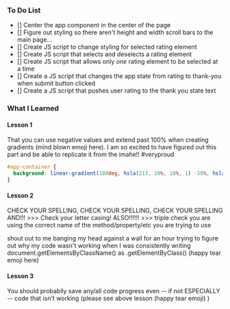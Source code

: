 ### To Do List

- [] Center the app component in the center of the page
- [] Figure out styling so there aren't height and width scroll bars to the main page...
- [] Create JS script to change styling for selected rating element 
- [] Create JS script that selects and deselects a rating element
- [] Create JS script that allows only *one* rating element to be selected at a time
- [] Create a JS script that changes the app state from rating to thank-you when submit button clicked
- [] Create a JS script that pushes user rating to the thank you state text

### What I Learned 

#### Lesson 1
That you can use negative values and extend past 100% when creating gradients (mind blown emoji here). I am so excited to have figured out this part and be able to replicate it from the imahe!! #veryproud

```CSS
#app-container {
  background: linear-gradient(180deg, hsla(213, 20%, 18%, 1) -50%, hsla(216, 12%, 8%, .5) 150%);
}
```

#### Lesson 2
CHECK YOUR SPELLING, CHECK YOUR SPELLING, CHECK YOUR SPELLING 
AND!!! >>> Check your letter casing!
ALSO!!!!!! >>> triple check you are using the correct name of the method/property/etc you are trying to use

shout out to me banging my head against a wall for an hour trying to figure out why my code wasn't working when I was consistently writing document.getElementsByClassName() as .getElementByClass() (happy tear emoji here)


#### Lesson 3
You should probablly save any/all code progress even -- if not ESPECIALLY -- code that isn't working (please see above lesson (happy tear emoji) )